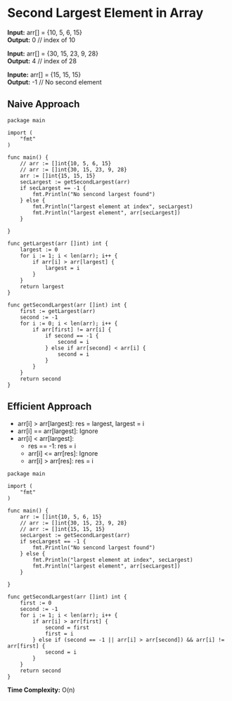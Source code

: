 # Second Largest Element in Array

**Input:** arr[] = {10, 5, 6, 15} </br>
**Output:** 0 // index of 10

**Input:** arr[] = {30, 15, 23, 9, 28} </br>
**Output:** 4 // index of 28

**Inpute:** arr[] = {15, 15, 15} </br>
**Output:** -1 // No second element

## Naive Approach

```
package main

import (
	"fmt"
)

func main() {
	// arr := []int{10, 5, 6, 15}
	// arr := []int{30, 15, 23, 9, 28}
	arr := []int{15, 15, 15}
	secLargest := getSecondLargest(arr)
	if secLargest == -1 {
		fmt.Println("No sencond largest found")
	} else {
		fmt.Println("largest element at index", secLargest)
		fmt.Println("largest element", arr[secLargest])
	}

}

func getLargest(arr []int) int {
	largest := 0
	for i := 1; i < len(arr); i++ {
		if arr[i] > arr[largest] {
			largest = i
		}
	}
	return largest
}

func getSecondLargest(arr []int) int {
	first := getLargest(arr)
	second := -1
	for i := 0; i < len(arr); i++ {
		if arr[first] != arr[i] {
			if second == -1 {
				second = i
			} else if arr[second] < arr[i] {
				second = i
			}
		}
	}
	return second
}
```

## Efficient Approach

- arr[i] > arr[largest]: res = largest, largest = i
- arr[i] == arr[largest]: Ignore
- arr[i] < arr[largest]:
	- res == -1: res = i
	- arr[i] <= arr[res]: Ignore
	- arr[i] > arr[res]: res = i

```
package main

import (
	"fmt"
)

func main() {
	arr := []int{10, 5, 6, 15}
	// arr := []int{30, 15, 23, 9, 28}
	// arr := []int{15, 15, 15}
	secLargest := getSecondLargest(arr)
	if secLargest == -1 {
		fmt.Println("No sencond largest found")
	} else {
		fmt.Println("largest element at index", secLargest)
		fmt.Println("largest element", arr[secLargest])
	}

}

func getSecondLargest(arr []int) int {
	first := 0
	second := -1
	for i := 1; i < len(arr); i++ {
		if arr[i] > arr[first] {
			second = first
			first = i
		} else if (second == -1 || arr[i] > arr[second]) && arr[i] != arr[first] {
			second = i
		}
	}
	return second
}
```

**Time Complexity:** O(n)